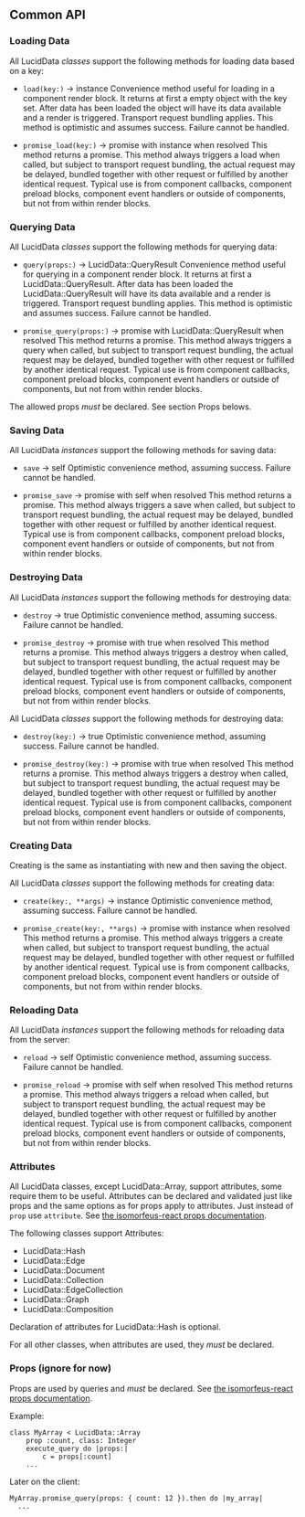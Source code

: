 ## Common API

### Loading Data

All LucidData *classes* support the following methods for loading data based on a key:
- `load(key:)` -> instance
  Convenience method useful for loading in a component render block. It returns at first a empty object with the key set. After data has been loaded
  the object will have its data available and a render is triggered. Transport request bundling applies.
  This method is optimistic and assumes success. Failure cannot be handled.
  
- `promise_load(key:)` -> promise with instance when resolved
  This method returns a promise. This method always triggers a load when called, but subject to transport request bundling, the actual request may be
  delayed, bundled together with other request or fulfilled by another identical request.
  Typical use is from component callbacks, component preload blocks, component event handlers or outside of components,
  but not from within render blocks.

### Querying Data

All LucidData *classes* support the following methods for querying data:
- `query(props:)` -> LucidData::QueryResult
  Convenience method useful for querying in a component render block. It returns at first a LucidData::QueryResult. After data has been loaded
  the LucidData::QueryResult will have its data available and a render is triggered. Transport request bundling applies.
  This method is optimistic and assumes success. Failure cannot be handled.
  
- `promise_query(props:)` -> promise with LucidData::QueryResult when resolved
  This method returns a promise. This method always triggers a query when called, but subject to transport request bundling, the actual request may be
  delayed, bundled together with other request or fulfilled by another identical request.
  Typical use is from component callbacks, component preload blocks, component event handlers or outside of components,
  but not from within render blocks.
  
The allowed props *must* be declared. See section Props belows.

### Saving Data

All LucidData *instances* support the following methods for saving data:
- `save` -> self
  Optimistic convenience method, assuming success. Failure cannot be handled.

- `promise_save` -> promise with self when resolved
  This method returns a promise. This method always triggers a save when called, but subject to transport request bundling, the actual request may be
  delayed, bundled together with other request or fulfilled by another identical request.
  Typical use is from component callbacks, component preload blocks, component event handlers or outside of components, 
  but not from within render blocks.

### Destroying Data

All LucidData *instances* support the following methods for destroying data:
- `destroy` -> true
  Optimistic convenience method, assuming success. Failure cannot be handled.

- `promise_destroy` -> promise with true when resolved
  This method returns a promise. This method always triggers a destroy when called, but subject to transport request bundling,
  the actual request may be delayed, bundled together with other request or fulfilled by another identical request.
  Typical use is from component callbacks, component preload blocks, component event handlers or outside of components, 
  but not from within render blocks.

All LucidData *classes* support the following methods for destroying data:
- `destroy(key:)` -> true
  Optimistic convenience method, assuming success. Failure cannot be handled.

- `promise_destroy(key:)` -> promise with true when resolved
  This method returns a promise. This method always triggers a destroy when called, but subject to transport request bundling,
  the actual request may be delayed, bundled together with other request or fulfilled by another identical request.
  Typical use is from component callbacks, component preload blocks, component event handlers or outside of components, 
  but not from within render blocks.
 
### Creating Data

Creating is the same as instantiating with new and then saving the object.
 
All LucidData *classes* support the following methods for creating data:
- `create(key:, **args)` -> instance
  Optimistic convenience method, assuming success. Failure cannot be handled.

- `promise_create(key:, **args)` -> promise with instance when resolved
  This method returns a promise. This method always triggers a create when called, but subject to transport request bundling,
  the actual request may be delayed, bundled together with other request or fulfilled by another identical request.
  Typical use is from component callbacks, component preload blocks, component event handlers or outside of components, 
  but not from within render blocks.

### Reloading Data

All LucidData *instances* support the following methods for reloading data from the server:
- `reload` -> self
  Optimistic convenience method, assuming success. Failure cannot be handled.

- `promise_reload` -> promise with self when resolved
  This method returns a promise. This method always triggers a reload when called, but subject to transport request bundling,
  the actual request may be delayed, bundled together with other request or fulfilled by another identical request.
  Typical use is from component callbacks, component preload blocks, component event handlers or outside of components, 
  but not from within render blocks.


### Attributes

All LucidData classes, except LucidData::Array, support attributes, some require them to be useful.
Attributes can be declared and validated just like props and the same options as for props apply to attributes. Just instead of `prop` use `attribute`.
See [the isomorfeus-react props documentation](https://github.com/isomorfeus/isomorfeus-react/blob/master/ruby/docs/props.md#prop-declaration).

The following classes support Attributes:
- LucidData::Hash
- LucidData::Edge
- LucidData::Document
- LucidData::Collection
- LucidData::EdgeCollection
- LucidData::Graph
- LucidData::Composition

Declaration of attributes for LucidData::Hash is optional.

For all other classes, when attributes are used, they *must* be declared.

### Props (ignore for now)
Props are used by queries and *must* be declared.
See [the isomorfeus-react props documentation](https://github.com/isomorfeus/isomorfeus-react/blob/master/ruby/docs/props.md#prop-declaration).

Example:
```
class MyArray < LucidData::Array
    prop :count, class: Integer
    execute_query do |props:|
        c = props[:count]
    ...

```
Later on the client:
```
MyArray.promise_query(props: { count: 12 }).then do |my_array|
  ...
```
